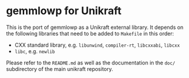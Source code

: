 gemmlowp for Unikraft
=============================

This is the port of gemmlowp as a Unikraft external library. It
depends on the following libraries that need to be added to `Makefile`
in this order:

* CXX standard library, e.g. `libunwind`, `compiler-rt`, `libcxxabi`, `libcxx`
* `libc`, e.g. `newlib`

Please refer to the `README.md` as well as the documentation in the `doc/`
subdirectory of the main unikraft repository.
